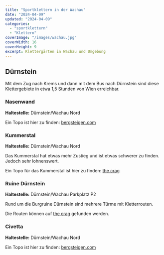 ```yaml
---
title: "Sportklettern in der Wachau"
date: "2024-04-09"
updated: "2024-04-09"
categories:
  - "sportklettern"
  - "Klettern"
coverImage: "/images/wachau.jpg"
coverWidth: 16
coverHeight: 9
excerpt: Klettergärten in Wachau und Umgebung
---
```


## Dürnstein

Mit dem Zug nach Krems und dann mit dem Bus nach Dürnstein sind diese Klettergebiete in etwa 1,5 Stunden von Wien erreichbar.<br>
### Nasenwand

**Haltestelle:** Dürnstein/Wachau Nord

Ein Topo ist hier zu finden: [bergsteigen.com](https://www.bergsteigen.com/touren/klettergarten/nasenwand-duernstein-wachau/)

### Kummerstal

**Haltestelle:** Dürnstein/Wachau Nord

Das Kummerstal hat etwas mehr Zustieg und ist etwas schwerer zu finden. Jedoch sehr lohnenswert. 

Ein Topo für das Kummerstal ist hier zu finden: [the crag](https://www.thecrag.com/de/klettern/wachau/area/345363291)

### Ruine Dürnstein

**Haltestelle:** Dürnstein/Wachau Parkplatz P2

Rund um die Burgruine Dürnstein sind mehrere Türme mit Kletterrouten. 

Die Routen können auf [the crag](https://www.thecrag.com/climbing/wachau/durnstein/routes) gefunden werden. 

### Civetta

**Haltestelle:** Dürnstein/Wachau Nord

Ein Topo ist hier zu finden: [bergsteigen.com](https://www.bergsteigen.com/touren/klettergarten/civetta-duernstein-wachau/)